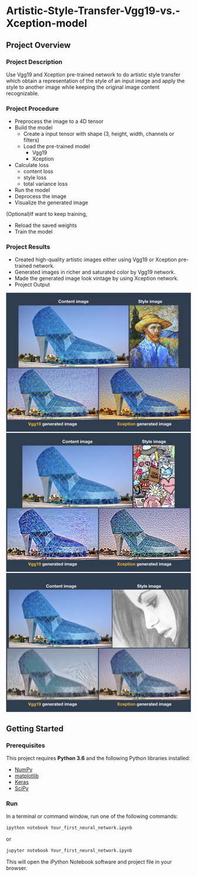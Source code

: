 # Artistic-Style-Transfer-Vgg19-vs.-Xception-model
## Project Overview
### Project Description
Use Vgg19 and Xception pre-trained network to do artistic style transfer which obtain a representation of the style of an input image and apply the style to another image while keeping the original image content recognizable.

### Project Procedure
- Preprocess the image to a 4D tensor
- Build the model
  - Create a input tensor with shape (3, height, width, channels or filters)
  - Load the pre-trained model
    - Vgg19
    - Xception
- Calculate loss
  - content loss
  - style loss
  - total variance loss
- Run the model
- Deprocess the image
- Visualize the generated image

(Optional)If want to keep training,
 - Reload the saved weights
 - Train the model

### Project Results
- Created high-quality artistic images either using Vgg19 or Xception pre-trained network.
- Generated images in richer and saturated color by Vgg19 network.
- Made the generated image look vintage by using Xception network. 
- Project Output

 <img src='gen_img/oil_output.jpg' width='600px'>
 <img src='gen_img/doodle_output.jpg' width='600px'>
 <img src='gen_img/sketch_output.jpg' width='600px'>


## Getting Started
### Prerequisites

This project requires **Python 3.6** and the following Python libraries installed:

- [NumPy](http://www.numpy.org/)
- [matplotlib](http://matplotlib.org/)
- [Keras](https://keras.io/)
- [SciPy](https://www.scipy.org/install.html)

### Run
In a terminal or command window, run one of the following commands:

```bash
ipython notebook Your_first_neural_network.ipynb
```  
or
```bash
jupyter notebook Your_first_neural_network.ipynb
```

This will open the iPython Notebook software and project file in your browser.
